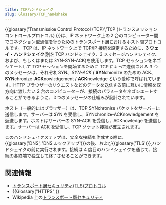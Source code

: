 ```yaml
---
title: TCPハンドシェイク
slug: Glossary/TCP_handshake
---
```

{{glossary('Transmission Control Protocol (TCP)','TCP (トランスミッションコントロールプロトコル)')}}は、IP ネットワーク上の 2 台のコンピューター間でコネクション型通信を行うためのトランスポート層におけるホスト間プロトコルです。 TCP は、IP ネットワーク上で TCP/IP 接続を設定するために、**3 ウェイ・ハンドシェイク**(別名 TCP ハンドシェイク、3 メッセージハンドシェイク、および、もしくはまたは SYN-SYN-ACK)を使用します。TCP セッションをネゴシエートして TCP セッションを開始するために TCP によって送信される 3 つのメッセージは、それぞれ SYN、_SYN-ACK_ **/ SYN**chronize のための ACK、**SYN**chronize-**ACK**nowledgement / **ACK**nowledge という愛称で呼ばれています。HTTP ブラウザーのリクエストなどのデータを送信する前に互いに情報を双方向に渡したい 2 台のコンピューターが、接続のパラメータをネゴシエートすることができるように、３つのメッセージの仕組みが設計されています。

ホスト（一般的にはブラウザー）は、TCP SYNchronize パケットをサーバーに送信します。サーバーは SYN を受信し、SYNchronize-ACKnowledgement を返送します。ホストはサーバーの SYN-ACK を受信し、ACKnowledge を送信します。サーバーは ACK を受信し、TCP ソケット接続が確立されます。

このハンドシェイクステップは、安全な接続を作成する際に、{{glossary('DNS', 'DNS ルックアップ')}}の後、および{{glossary('TLS')}}[ ](/ja/docs/Glossary/TLS)ハンドシェイクの前に実行されます。接続は 4 度目のハンドシェイクを通じて、接続の各終端で独立して終了させることができます。

## 関連情報

- [トランスポート層セキュリティ(TLS)プロトコル](/ja/docs/Web/Security/Transport_Layer_Security)
- {{Glossary("HTTPS")}}
- Wikipedia 上の[トランスポート層セキュリティ](https://ja.wikipedia.org/wiki/Transport_Layer_Security)

